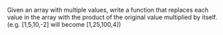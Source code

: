 Given an array with multiple values, write a function that replaces each value in the array with the product of the original value multiplied by itself. (e.g. [1,5,10,-2] will become [1,25,100,4])